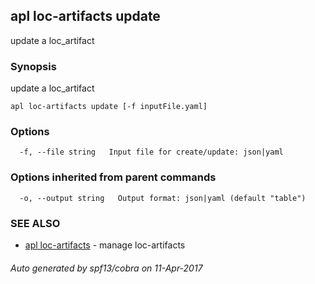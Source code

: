 ## apl loc-artifacts update

update a loc_artifact

### Synopsis


update a loc_artifact

```
apl loc-artifacts update [-f inputFile.yaml]
```

### Options

```
  -f, --file string   Input file for create/update: json|yaml
```

### Options inherited from parent commands

```
  -o, --output string   Output format: json|yaml (default "table")
```

### SEE ALSO
* [apl loc-artifacts](apl_loc-artifacts.md)	 - manage loc-artifacts

###### Auto generated by spf13/cobra on 11-Apr-2017

